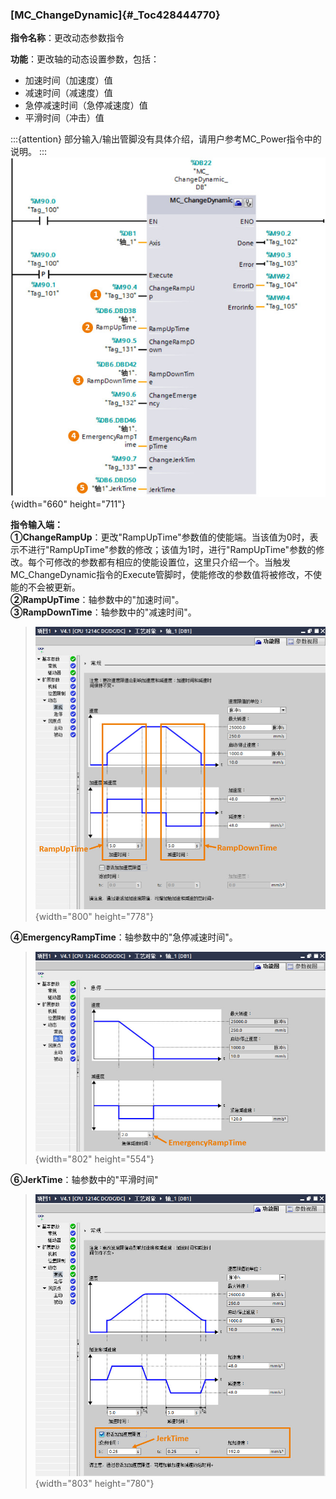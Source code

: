### [MC_ChangeDynamic]{#_Toc428444770}

**指令名称**：更改动态参数指令

**功能**：更改轴的动态设置参数，包括：

-   加速时间（加速度）值
-   减速时间（减速度）值
-   急停减速时间（急停减速度）值
-   平滑时间（冲击）值

:::{attention}
部分输入/输出管脚没有具体介绍，请用户参考MC_Power指令中的说明。
:::
![](images/10-1.jpg){width="660" height="711"}

**指令输入端：** \
**①ChangeRampUp**：更改"RampUpTime"参数值的使能端。当该值为0时，表示不进行"RampUpTime"参数的修改；该值为1时，进行"RampUpTime"参数的修改。每个可修改的参数都有相应的使能设置位，这里只介绍一个。当触发MC_ChangeDynamic指令的Execute管脚时，使能修改的参数值将被修改，不使能的不会被更新。\
**②RampUpTime**：轴参数中的"加速时间"。\
**③RampDownTime**：轴参数中的"减速时间"。

> ![](images/10-2.jpg){width="800" height="778"}

**④EmergencyRampTime**：轴参数中的"急停减速时间"。

> ![](images/10-3.jpg){width="802" height="554"}

**⑥JerkTime**：轴参数中的"平滑时间"

> ![](images/10-4.jpg){width="803" height="780"}
